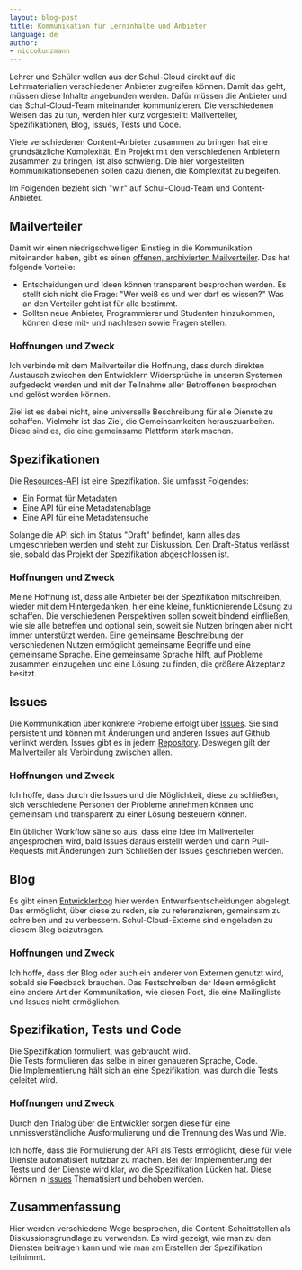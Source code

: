 ```yaml
---
layout: blog-post
title: Kommunikation für Lerninhalte und Anbieter
language: de
author:
- niccokunzmann
---
```


Lehrer und Schüler wollen aus der Schul-Cloud direkt auf die Lehrmaterialien
verschiedener Anbieter zugreifen können.
Damit das geht, müssen diese Inhalte angebunden werden.
Dafür müssen die Anbieter und das Schul-Cloud-Team miteinander kommunizieren.
Die verschiedenen Weisen das zu tun, werden hier kurz vorgestellt:
Mailverteiler, Spezifikationen, Blog, Issues, Tests und Code.

<!-- more -->

Viele verschiedenen Content-Anbieter zusammen zu bringen hat eine grundsätzliche
Komplexität.
Ein Projekt mit den verschiedenen Anbietern zusammen zu bringen,
ist also schwierig.
Die hier vorgestellten Kommunikationsebenen sollen dazu dienen,
die Komplexität zu begeifen.


Im Folgenden bezieht sich "wir" auf Schul-Cloud-Team und Content-Anbieter.


## Mailverteiler

Damit wir einen niedrigschwelligen Einstieg in die Kommunikation miteinander
haben, gibt es einen [offenen, archivierten Mailverteiler][mailverteiler].
Das hat folgende Vorteile:

- Entscheidungen und Ideen können transparent besprochen werden. Es stellt sich
  nicht die Frage: "Wer weiß es und wer darf es wissen?" Was an den Verteiler
  geht ist für alle bestimmt.
- Sollten neue Anbieter, Programmierer und Studenten hinzukommen, können diese
  mit- und nachlesen sowie Fragen stellen.

### Hoffnungen und Zweck

Ich verbinde mit dem Mailverteiler die Hoffnung, dass durch direkten Austausch
zwischen den Entwicklern Widersprüche in unseren Systemen aufgedeckt werden
und mit der Teilnahme aller Betroffenen besprochen und gelöst werden können.

Ziel ist es dabei nicht, eine universelle Beschreibung für alle Dienste zu schaffen.
Vielmehr ist das Ziel, die Gemeinsamkeiten herauszuarbeiten.
Diese sind es, die eine gemeinsame Plattform stark machen.


## Spezifikationen

Die [Resources-API][resources-api] ist eine Spezifikation.
Sie umfasst Folgendes:

- Ein Format für Metadaten
- Eine API für eine Metadatenablage
- Eine API für eine Metadatensuche

Solange die API sich im Status "Draft" befindet, kann alles das umgeschrieben werden
und steht zur Diskussion. Den Draft-Status verlässt sie, sobald
das [Projekt der Spezifikation][project] abgeschlossen ist.

### Hoffnungen und Zweck

Meine Hoffnung ist, dass alle Anbieter bei der Spezifikation mitschreiben, 
wieder mit dem Hintergedanken, hier eine kleine, funktionierende Lösung zu schaffen.
Die verschiedenen Perspektiven sollen soweit bindend einfließen, wie sie alle
betreffen und optional sein, soweit sie Nutzen bringen aber nicht immer unterstützt werden.
Eine gemeinsame Beschreibung der verschiedenen Nutzen ermöglicht gemeinsame Begriffe und
eine gemeinsame Sprache.
Eine gemeinsame Sprache hilft, auf Probleme zusammen einzugehen und eine Lösung zu finden,
die größere Akzeptanz besitzt.

## Issues

Die Kommunikation über konkrete Probleme erfolgt über [Issues][issues]. 
Sie sind persistent und können mit Änderungen und anderen Issues auf Github verlinkt werden.
Issues gibt es in jedem [Repository][repos].
Deswegen gilt der Mailverteiler als Verbindung zwischen allen.


### Hoffnungen und Zweck

Ich hoffe, dass durch die Issues und die Möglichkeit, diese zu schließen, 
sich verschiedene Personen der Probleme annehmen können und gemeinsam und
transparent zu einer Lösung besteuern können.

Ein üblicher Workflow sähe so aus, dass eine Idee im Mailverteiler angesprochen wird,
bald Issues daraus erstellt werden und dann Pull-Requests mit Änderungen
zum Schließen der Issues geschrieben werden.

## Blog

Es gibt einen [Entwicklerbog][blog] hier werden Entwurfsentscheidungen abgelegt.
Das ermöglicht, über diese zu reden, sie zu referenzieren, gemeinsam zu schreiben und zu verbessern.
Schul-Cloud-Externe sind eingeladen zu diesem Blog beizutragen.

### Hoffnungen und Zweck

Ich hoffe, dass der Blog oder auch ein anderer von Externen genutzt wird, sobald sie Feedback brauchen.
Das Festschreiben der Ideen ermöglicht eine andere Art der Kommunikation, wie diesen
Post, die eine Mailingliste und Issues nicht ermöglichen.

## Spezifikation, Tests und Code

Die Spezifikation formuliert, was gebraucht wird.  
Die Tests formulieren das selbe in einer genaueren Sprache, Code.  
Die Implementierung hält sich an eine Spezifikation, was durch die Tests geleitet wird.

### Hoffnungen und Zweck

Durch den Trialog über die Entwickler sorgen diese für eine unmissverständliche
Ausformulierung und die Trennung des Was und Wie.

Ich hoffe, dass die Formulierung der API als Tests ermöglicht, diese für viele
Dienste automatisiert nutzbar zu machen.
Bei der Implementierung der Tests und der Dienste wird klar, wo die Spezifikation
Lücken hat.
Diese können in [Issues][issues] Thematisiert und behoben werden.

## Zusammenfassung

Hier werden verschiedene Wege besprochen, die Content-Schnittstellen
als Diskussionsgrundlage zu verwenden.
Es wird gezeigt, wie man zu den Diensten beitragen kann und wie man
am Erstellen der Spezifikation teilnimmt.


[mailverteiler]: https://lists.hpi.uni-potsdam.de/listinfo/schul-cloud-content-dienste-offen
[resources-api]: https://github.com/schul-cloud/resources-api-v1
[project]: https://github.com/schul-cloud/resources-api-v1/projects/1
[issues]: https://github.com/schul-cloud/resources-api-v1/issues
[repos]: https://github.com/schul-cloud/
[blog]: https://schul-cloud.github.io/dev
